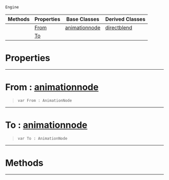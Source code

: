  `Engine`

|Methods|Properties|Base Classes|Derived Classes|
|---|---|---|---|
| |[ From](https://github.com/PlasmaEngine/PlasmaDocs/blob/master/code_reference/class_reference/dualblenddirectblend.markdown#from-plasma-engine-documen)|[animationnode](https://github.com/PlasmaEngine/PlasmaDocs/blob/master/code_reference/class_reference/animationnode.markdown)|[directblend](https://github.com/PlasmaEngine/PlasmaDocs/blob/master/code_reference/class_reference/directblend.markdown)|
| |[ To](https://github.com/PlasmaEngine/PlasmaDocs/blob/master/code_reference/class_reference/dualblenddirectblend.markdown#to-plasma-engine-documenta)| | |


 #  Properties


---  
 #  From : [animationnode](https://github.com/PlasmaEngine/PlasmaDocs/blob/master/code_reference/class_reference/animationnode.markdown)

> 
> ``` lang=cpp, name=Lightning
> var From : AnimationNode


---  
 #  To : [animationnode](https://github.com/PlasmaEngine/PlasmaDocs/blob/master/code_reference/class_reference/animationnode.markdown)

> 
> ``` lang=cpp, name=Lightning
> var To : AnimationNode


---  
 #  Methods


---  
 

 